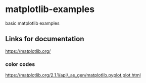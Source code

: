 # matplotlib-examples
basic matplotlib examples

## Links for documentation
https://matplotlib.org/

### color codes
https://matplotlib.org/2.1.1/api/_as_gen/matplotlib.pyplot.plot.html
